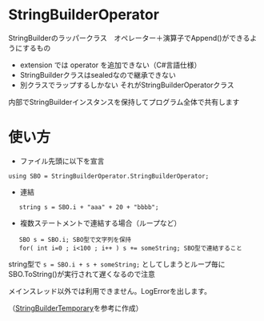 # StringBuilderOperator
StringBuilderのラッパークラス　オペレーター＋演算子でAppend()ができるようにするもの

* extension では operator を追加できない（C#言語仕様）
* StringBuilderクラスはsealedなので継承できない
* 別クラスでラップするしかない それがStringBuilderOperatorクラス

内部でStringBuilderインスタンスを保持してプログラム全体で共有します


# 使い方
- ファイル先頭に以下を宣言

```
using SBO = StringBuilderOperator.StringBuilderOperator;
```

- 連結

```
   string s = SBO.i + "aaa" + 20 + "bbbb";
```

- 複数ステートメントで連結する場合（ループなど）

```
   SBO s = SBO.i; SBO型で文字列を保持
   for( int i=0 ; i<100 ; i++ ) s += someString; SBO型で連結すること
```

string型で ```s = SBO.i + s + someString;``` としてしまうとループ毎にSBO.ToString()が実行されて遅くなるので注意

メインスレッド以外では利用できません。LogErrorを出します。


（[StringBuilderTemporary](https://github.com/wotakuro/StringBuilderTemporary)を参考に作成）
